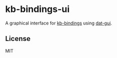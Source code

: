 # kb-bindings-ui

A graphical interface for [kb-bindings](https://github.com/deathcap/kb-bindings) using [dat-gui](https://code.google.com/p/dat-gui/).

## License

MIT
